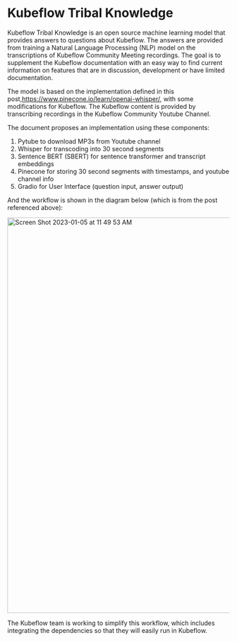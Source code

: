 # Kubeflow Tribal Knowledge

Kubeflow Tribal Knowledge is an open source machine learning model that provides answers to questions about Kubeflow. The answers are provided from training a Natural Language Processing (NLP) model on the transcriptions of Kubeflow Community Meeting recordings. The goal is to supplement the Kubeflow documentation with an easy way to find current information on features that are in discussion, development or have limited documentation.

The model is based on the implementation defined in this post,https://www.pinecone.io/learn/openai-whisper/, with some modifications for Kubeflow.  The Kubeflow content is provided by transcribing recordings in the Kubeflow Community Youtube Channel.

The document proposes an implementation using these components:
1) Pytube to download MP3s from Youtube channel
2) Whisper for transcoding into 30 second segments
3) Sentence BERT (SBERT) for sentence transformer and transcript embeddings
4) Pinecone for storing 30 second segments with timestamps, and youtube channel info
5) Gradio for User Interface (question input, answer output)

And the workflow is shown in the diagram below (which is from the post referenced above):

<img width="895" alt="Screen Shot 2023-01-05 at 11 49 53 AM" src="https://user-images.githubusercontent.com/10553232/210847149-ad9d2172-bcb1-4d81-a5d6-8ce2814066e0.png">


The Kubeflow team is working to simplify this workflow, which includes integrating the dependencies so that they will easily run in Kubeflow.
